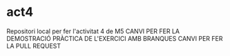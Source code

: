 # act4
Repositori local per fer l'activitat 4 de M5
CANVI PER FER LA DEMOSTRACIÓ PRÀCTICA DE L'EXERCICI AMB BRANQUES
CANVI PER FER LA PULL REQUEST